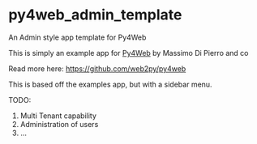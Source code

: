 # py4web_admin_template
An Admin style app template for Py4Web

This is simply an example app for [Py4Web](https://py4web.com/) by Massimo Di Pierro and co

Read more here: https://github.com/web2py/py4web

This is based off the examples app, but with a sidebar menu.

TODO:
1. Multi Tenant capability
2. Administration of users
3. ...